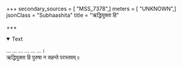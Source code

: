 +++
secondary_sources = [ "MSS_7378",]
meters = [ "UNKNOWN",]
jsonClass = "Subhaashita"
title = "ऋद्धियुक्ता हि"

+++

<details open><summary>Text</summary>

... ... ... ... ... ...।  
ऋद्धियुक्ता हि पुरुषा न सहन्ते परस्तवम्॥
</details>
